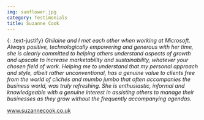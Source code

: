 ```yaml
---
img: sunflower.jpg
category: Testimonials
title: Suzanne Cook
---
```


{: .text-justify}
_Ghilaine and I met each other when working at Microsoft. Always positive, technologically empowering and generous with her time, she is clearly committed to helping others understand aspects of growth and upscale to increase marketability and sustainability, whatever your chosen field of work. Helping me to understand that my personal approach and style, albeit rather unconventional, has a genuine value to clients free from the world of clichés and mumbo jumbo that often accompanies the business world, was truly refreshing. She is enthusiastic, informal and knowledgeable with a genuine interest in assisting others to manage their businesses as they grow without the frequently accompanying agendas._

<a href="http://www.suzannecook.co.uk">www.suzannecook.co.uk</a>
